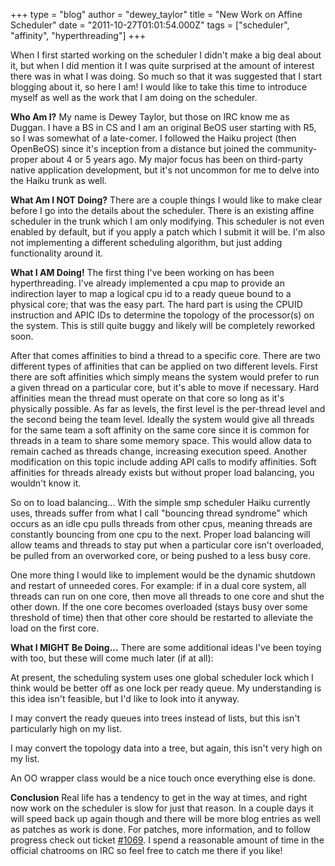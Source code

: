 +++
type = "blog"
author = "dewey_taylor"
title = "New Work on Affine Scheduler"
date = "2011-10-27T01:01:54.000Z"
tags = ["scheduler", "affinity", "hyperthreading"]
+++

When I first started working on the scheduler I didn't make a big deal about it, but when I did mention it I was quite surprised at the amount of interest there was in what I was doing. So much so that it was suggested that I start blogging about it, so here I am! I would like to take this time to introduce myself as well as the work that I am doing on the scheduler.
<!--break-->
<strong>Who Am I?</strong>
My name is Dewey Taylor, but those on IRC know me as Duggan. I have a BS in CS and I am an original BeOS user starting with R5, so I was somewhat of a late-comer. I followed the Haiku project (then OpenBeOS) since it's inception from a distance but joined the community-proper about 4 or 5 years ago. My major focus has been on third-party native application development, but it's not uncommon for me to delve into the Haiku trunk as well.

<strong>What Am I NOT Doing?</strong>
There are a couple things I would like to make clear before I go into the details about the scheduler. There is an existing affine scheduler in the trunk which I am only modifying. This scheduler is not even enabled by default, but if you apply a patch which I submit it will be. I'm also not implementing a different scheduling algorithm, but just adding functionality around it.

<strong>What I AM Doing!</strong>
The first thing I've been working on has been hyperthreading. I've already implemented a cpu map to provide an indirection layer to map a logical cpu id to a ready queue bound to a physical core; that was the easy part. The hard part is using the CPUID instruction and APIC IDs to determine the topology of the processor(s) on the system. This is still quite buggy and likely will be completely reworked soon.

After that comes affinities to bind a thread to a specific core. There are two different types of affinities that can be applied on two different levels. First there are soft affinities which simply means the system would prefer to run a given thread on a particular core, but it's able to move if necessary. Hard affinities mean the thread must operate on that core so long as it's physically possible. As far as levels, the first level is the per-thread level and the second being the team level. Ideally the system would give all threads for the same team a soft affinity on the same core since it is common for threads in a team to share some memory space. This would allow data to remain cached as threads change, increasing execution speed. Another modification on this topic include adding API calls to modify affinities. Soft affinities for threads already exists but without proper load balancing, you wouldn't know it.

So on to load balancing... With the simple smp scheduler Haiku currently uses, threads suffer from what I call "bouncing thread syndrome" which occurs as an idle cpu pulls threads from other cpus, meaning threads are constantly bouncing from one cpu to the next. Proper load balancing will allow teams and threads to stay put when a particular core isn't overloaded, be pulled from an overworked core, or being pushed to a less busy core.

One more thing I would like to implement would be the dynamic shutdown and restart of unneeded cores. For example: if in a dual core system, all threads can run on one core, then move all threads to one core and shut the other down. If the one core becomes overloaded (stays busy over some threshold of time) then that other core should be restarted to alleviate the load on the first core.

<strong>What I MIGHT Be Doing...</strong>
There are some additional ideas I've been toying with too, but these will come much later (if at all):

At present, the scheduling system uses one global scheduler lock which I think would be better off as one lock per ready queue. My understanding is this idea isn't feasible, but I'd like to look into it anyway.

I may convert the ready queues into trees instead of lists, but this isn't particularly high on my list.

I may convert the topology data into a tree, but again, this isn't very high on my list.

An OO wrapper class would be a nice touch once everything else is done.

<strong>Conclusion</strong>
Real life has a tendency to get in the way at times, and right now work on the scheduler is slow for just that reason. In a couple days it will speed back up again though and there will be more blog entries as well as patches as work is done. For patches, more information, and to follow progress check out ticket <a href="https://dev.haiku-os.org/ticket/1069">#1069</a>. I spend a reasonable amount of time in the official chatrooms on IRC so feel free to catch me there if you like!